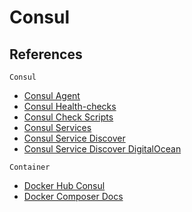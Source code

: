 # Consul

## References

`Consul`

* [Consul Agent](https://www.consul.io/docs/agent/options.html)
* [Consul Health-checks](https://learn.hashicorp.com/consul/developer-discovery/health-checks)
* [Consul Check Scripts](https://www.consul.io/docs/agent/checks.html#check-scripts)
* [Consul Services](https://www.consul.io/docs/agent/services.html)
* [Consul Service Discover](http://www.smartjava.org/content/service-discovery-docker-and-consul-part-1/)
* [Consul Service Discover DigitalOcean](https://www.digitalocean.com/community/tutorials/an-introduction-to-using-consul-a-service-discovery-system-on-ubuntu-14-04)

`Container`

* [Docker Hub Consul](https://hub.docker.com/_/consul)
* [Docker Composer Docs](https://docs.docker.com/compose/compose-file/)